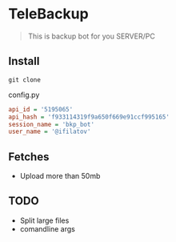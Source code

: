 # TeleBackup

> This is backup bot for you SERVER/PC

## Install

```shell
git clone 
```

config.py
```ini
api_id = '5195065'
api_hash = 'f933114319f9a650f669e91ccf995165'
session_name = 'bkp_bot'
user_name = '@ifilatov'
```

## Fetches

- Upload more than 50mb 

## TODO

- Split large files
- comandline args